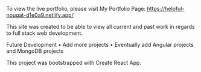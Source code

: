 To view the live portfolio, please visit My Portfolio Page: https://helpful-nougat-d1e0a9.netlify.app/

This site was created to be able to view all current and past work in regards to full stack web development.

Future Development
• Add more projects
• Eventually add Angular projects and MongoDB projects

This project was bootstrapped with Create React App.